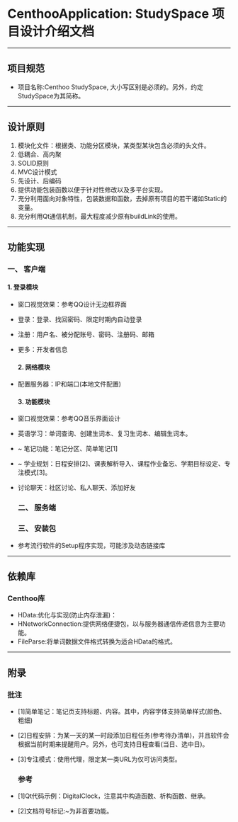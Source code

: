# CenthooApplication: StudySpace 项目设计介绍文档

---

## 项目规范

* 项目名称:Centhoo StudySpace, 大小写区别是必须的。另外，约定StudySpace为其简称。

---

## 设计原则

1. 模块化文件：根据类、功能分区模块，某类型某块包含必须的头文件。 
2. 低耦合、高内聚 
3. SOLID原则 
4. MVC设计模式 
5. 先设计、后编码 
6. 提供功能包装函数以便于针对性修改以及多平台实现。 
7. 充分利用面向对象特性，包装数据和函数，去掉原有项目的若干诸如Static的变量。 
8. 充分利用Qt通信机制，最大程度减少原有buildLink的使用。 

---

## 功能实现

### 一、    客户端

#### 1.    登录模块

* 窗口视觉效果：参考QQ设计无边框界面 

* 登录：登录、找回密码、限定时期内自动登录 

* 注册：用户名、被分配账号、密码、注册码、邮箱

* 更多：开发者信息 
  
  #### 2.    网络模块

* 配置服务器：IP和端口(本地文件配置) 
  
  #### 3.    功能模块

* 窗口视觉效果：参考QQ音乐界面设计 

* 英语学习：单词查询、创建生词本、复习生词本、编辑生词本。 

* ~ 笔记功能：笔记分区、简单笔记[1] 

* ~ 学业规划：日程安排[2]、课表解析导入、课程作业备忘、学期目标设定、专注模式[3]。 

* 讨论聊天：社区讨论、私人聊天、添加好友 
  
  ### 二、    服务端
  
  ### 三、    安装包

* 参考流行软件的Setup程序实现，可能涉及动态链接库 

---

## 依赖库

### Centhoo库

* HData:优化与实现(防止内存泄漏)： 
* HNetworkConnection:提供网络便捷包，以与服务器通信传递信息为主要功能。
* FileParse:将单词数据文件格式转换为适合HData的格式。 

---

## 附录

### 批注

* [1]简单笔记：笔记页支持标题、内容。其中，内容字体支持简单样式(颜色、粗细) 

* [2]日程安排：为某一天的某一时段添加日程任务(参考待办清单)，并且软件会根据当前时期来提醒用户。另外，也可支持日程查看(当日、选中日)。 

* [3]专注模式：使用代理，限定某一类URL为仅可访问类型。 
  
  ### 参考

* [1]Qt代码示例：DigitalClock，注意其中构造函数、析构函数、继承。

* [2]文档符号标记:~为非首要功能。